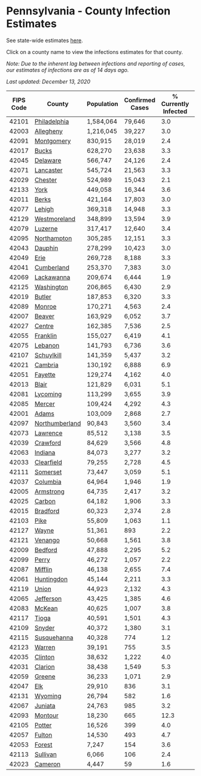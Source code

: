 # Pennsylvania - County Infection Estimates

See state-wide estimates [here](/infections/us-pa).

Click on a county name to view the infections estimates for that county.

*Note: Due to the inherent lag between infections and reporting of cases, our estimates of infections are as of 14 days ago.*

*Last updated: December 13, 2020*

|   FIPS Code |                           County |   Population |   Confirmed Cases |   % Currently Infected |   % Total Infected |
|-------------|----------------------------------|--------------|-------------------|------------------------|--------------------|
|       42101 |     [Philadelphia](philadelphia) |    1,584,064 |            79,646 |                    3.0 |               20.3 |
|       42003 |           [Allegheny](allegheny) |    1,216,045 |            39,227 |                    3.0 |                9.7 |
|       42091 |         [Montgomery](montgomery) |      830,915 |            28,019 |                    2.4 |               12.9 |
|       42017 |                   [Bucks](bucks) |      628,270 |            23,638 |                    3.3 |               13.7 |
|       42045 |             [Delaware](delaware) |      566,747 |            24,126 |                    2.4 |               16.6 |
|       42071 |           [Lancaster](lancaster) |      545,724 |            21,563 |                    3.3 |               13.4 |
|       42029 |               [Chester](chester) |      524,989 |            15,043 |                    2.1 |               10.1 |
|       42133 |                     [York](york) |      449,058 |            16,344 |                    3.6 |               11.1 |
|       42011 |                   [Berks](berks) |      421,164 |            17,803 |                    3.0 |               15.9 |
|       42077 |                 [Lehigh](lehigh) |      369,318 |            14,948 |                    3.3 |               16.1 |
|       42129 |     [Westmoreland](westmoreland) |      348,899 |            13,594 |                    3.9 |               11.2 |
|       42079 |               [Luzerne](luzerne) |      317,417 |            12,640 |                    3.4 |               15.4 |
|       42095 |       [Northampton](northampton) |      305,285 |            12,151 |                    3.3 |               15.4 |
|       42043 |               [Dauphin](dauphin) |      278,299 |            10,423 |                    3.0 |               12.1 |
|       42049 |                     [Erie](erie) |      269,728 |             8,188 |                    3.3 |                8.8 |
|       42041 |         [Cumberland](cumberland) |      253,370 |             7,383 |                    3.0 |                9.1 |
|       42069 |         [Lackawanna](lackawanna) |      209,674 |             6,444 |                    1.9 |               11.5 |
|       42125 |         [Washington](washington) |      206,865 |             6,430 |                    2.9 |                9.0 |
|       42019 |                 [Butler](butler) |      187,853 |             6,320 |                    3.3 |                9.9 |
|       42089 |                 [Monroe](monroe) |      170,271 |             4,563 |                    2.4 |               11.5 |
|       42007 |                 [Beaver](beaver) |      163,929 |             6,052 |                    3.7 |               11.5 |
|       42027 |                 [Centre](centre) |      162,385 |             7,536 |                    2.5 |               13.2 |
|       42055 |             [Franklin](franklin) |      155,027 |             6,419 |                    4.1 |               13.2 |
|       42075 |               [Lebanon](lebanon) |      141,793 |             6,736 |                    3.6 |               16.5 |
|       42107 |         [Schuylkill](schuylkill) |      141,359 |             5,437 |                    3.2 |               12.4 |
|       42021 |               [Cambria](cambria) |      130,192 |             6,888 |                    6.9 |               15.1 |
|       42051 |               [Fayette](fayette) |      129,274 |             4,162 |                    4.0 |                8.6 |
|       42013 |                   [Blair](blair) |      121,829 |             6,031 |                    5.1 |               13.8 |
|       42081 |             [Lycoming](lycoming) |      113,299 |             3,655 |                    3.9 |                9.1 |
|       42085 |                 [Mercer](mercer) |      109,424 |             4,292 |                    4.3 |               11.4 |
|       42001 |                   [Adams](adams) |      103,009 |             2,868 |                    2.7 |                8.7 |
|       42097 | [Northumberland](northumberland) |       90,843 |             3,560 |                    3.4 |               11.7 |
|       42073 |             [Lawrence](lawrence) |       85,512 |             3,138 |                    3.5 |               10.7 |
|       42039 |             [Crawford](crawford) |       84,629 |             3,566 |                    4.8 |               10.6 |
|       42063 |               [Indiana](indiana) |       84,073 |             3,277 |                    3.2 |               11.6 |
|       42033 |         [Clearfield](clearfield) |       79,255 |             2,728 |                    4.5 |                9.7 |
|       42111 |             [Somerset](somerset) |       73,447 |             3,059 |                    5.1 |               11.6 |
|       42037 |             [Columbia](columbia) |       64,964 |             1,946 |                    1.9 |               10.5 |
|       42005 |           [Armstrong](armstrong) |       64,735 |             2,417 |                    3.2 |               10.9 |
|       42025 |                 [Carbon](carbon) |       64,182 |             1,906 |                    3.3 |               10.2 |
|       42015 |             [Bradford](bradford) |       60,323 |             2,374 |                    2.8 |               11.5 |
|       42103 |                     [Pike](pike) |       55,809 |             1,063 |                    1.1 |                9.4 |
|       42127 |                   [Wayne](wayne) |       51,361 |               893 |                    2.2 |                5.8 |
|       42121 |               [Venango](venango) |       50,668 |             1,561 |                    3.8 |                8.5 |
|       42009 |               [Bedford](bedford) |       47,888 |             2,295 |                    5.2 |               13.6 |
|       42099 |                   [Perry](perry) |       46,272 |             1,057 |                    2.2 |                6.5 |
|       42087 |               [Mifflin](mifflin) |       46,138 |             2,655 |                    7.4 |               17.2 |
|       42061 |         [Huntingdon](huntingdon) |       45,144 |             2,211 |                    3.3 |               14.9 |
|       42119 |                   [Union](union) |       44,923 |             2,132 |                    4.3 |               14.1 |
|       42065 |           [Jefferson](jefferson) |       43,425 |             1,385 |                    4.6 |                8.9 |
|       42083 |                 [McKean](mckean) |       40,625 |             1,007 |                    3.8 |                6.9 |
|       42117 |                   [Tioga](tioga) |       40,591 |             1,501 |                    4.3 |               10.5 |
|       42109 |                 [Snyder](snyder) |       40,372 |             1,380 |                    3.1 |               10.1 |
|       42115 |       [Susquehanna](susquehanna) |       40,328 |               774 |                    1.2 |                6.7 |
|       42123 |                 [Warren](warren) |       39,191 |               755 |                    3.5 |                5.0 |
|       42035 |               [Clinton](clinton) |       38,632 |             1,222 |                    4.0 |                9.0 |
|       42031 |               [Clarion](clarion) |       38,438 |             1,549 |                    5.3 |               11.8 |
|       42059 |                 [Greene](greene) |       36,233 |             1,071 |                    2.9 |                8.7 |
|       42047 |                       [Elk](elk) |       29,910 |               836 |                    3.1 |                7.8 |
|       42131 |               [Wyoming](wyoming) |       26,794 |               582 |                    1.6 |                6.7 |
|       42067 |               [Juniata](juniata) |       24,763 |               985 |                    3.2 |               12.7 |
|       42093 |               [Montour](montour) |       18,230 |               665 |                   12.3 |               20.7 |
|       42105 |                 [Potter](potter) |       16,526 |               399 |                    4.0 |                7.2 |
|       42057 |                 [Fulton](fulton) |       14,530 |               493 |                    4.7 |                9.8 |
|       42053 |                 [Forest](forest) |        7,247 |               154 |                    3.6 |                6.7 |
|       42113 |             [Sullivan](sullivan) |        6,066 |               106 |                    2.4 |                5.0 |
|       42023 |               [Cameron](cameron) |        4,447 |                59 |                    1.6 |                3.3 |